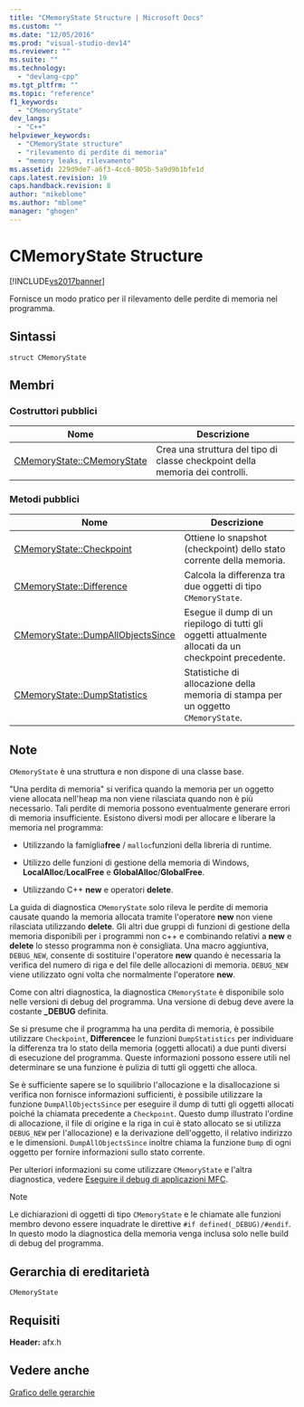 ```yaml
---
title: "CMemoryState Structure | Microsoft Docs"
ms.custom: ""
ms.date: "12/05/2016"
ms.prod: "visual-studio-dev14"
ms.reviewer: ""
ms.suite: ""
ms.technology: 
  - "devlang-cpp"
ms.tgt_pltfrm: ""
ms.topic: "reference"
f1_keywords: 
  - "CMemoryState"
dev_langs: 
  - "C++"
helpviewer_keywords: 
  - "CMemoryState structure"
  - "rilevamento di perdite di memoria"
  - "memory leaks, rilevamento"
ms.assetid: 229d9de7-a6f3-4cc6-805b-5a9d9b1bfe1d
caps.latest.revision: 19
caps.handback.revision: 8
author: "mikeblome"
ms.author: "mblome"
manager: "ghogen"
---
```

# CMemoryState Structure
[!INCLUDE[vs2017banner](../../assembler/inline/includes/vs2017banner.md)]

Fornisce un modo pratico per il rilevamento delle perdite di memoria nel programma.  
  
## Sintassi  
  
```  
struct CMemoryState  
```  
  
## Membri  
  
### Costruttori pubblici  
  
|Nome|Descrizione|  
|----------|-----------------|  
|[CMemoryState::CMemoryState](../Topic/CMemoryState::CMemoryState.md)|Crea una struttura del tipo di classe checkpoint della memoria dei controlli.|  
  
### Metodi pubblici  
  
|Nome|Descrizione|  
|----------|-----------------|  
|[CMemoryState::Checkpoint](../Topic/CMemoryState::Checkpoint.md)|Ottiene lo snapshot \(checkpoint\) dello stato corrente della memoria.|  
|[CMemoryState::Difference](../Topic/CMemoryState::Difference.md)|Calcola la differenza tra due oggetti di tipo `CMemoryState`.|  
|[CMemoryState::DumpAllObjectsSince](../Topic/CMemoryState::DumpAllObjectsSince.md)|Esegue il dump di un riepilogo di tutti gli oggetti attualmente allocati da un checkpoint precedente.|  
|[CMemoryState::DumpStatistics](../Topic/CMemoryState::DumpStatistics.md)|Statistiche di allocazione della memoria di stampa per un oggetto `CMemoryState`.|  
  
## Note  
 `CMemoryState` è una struttura e non dispone di una classe base.  
  
 "Una perdita di memoria" si verifica quando la memoria per un oggetto viene allocata nell'heap ma non viene rilasciata quando non è più necessario.  Tali perdite di memoria possono eventualmente generare errori di memoria insufficiente.  Esistono diversi modi per allocare e liberare la memoria nel programma:  
  
-   Utilizzando la famiglia**free** \/ `malloc`funzioni della libreria di runtime.  
  
-   Utilizzo delle funzioni di gestione della memoria di Windows, **LocalAlloc**\/**LocalFree** e **GlobalAlloc**\/**GlobalFree**.  
  
-   Utilizzando C\+\+ **new** e operatori **delete**.  
  
 La guida di diagnostica `CMemoryState` solo rileva le perdite di memoria causate quando la memoria allocata tramite l'operatore **new** non viene rilasciata utilizzando **delete**.  Gli altri due gruppi di funzioni di gestione della memoria disponibili per i programmi non c\+\+ e combinando relativi a **new** e **delete** lo stesso programma non è consigliata.  Una macro aggiuntiva, `DEBUG_NEW`, consente di sostituire l'operatore **new** quando è necessaria la verifica del numero di riga e del file delle allocazioni di memoria.  `DEBUG_NEW` viene utilizzato ogni volta che normalmente l'operatore **new**.  
  
 Come con altri diagnostica, la diagnostica `CMemoryState` è disponibile solo nelle versioni di debug del programma.  Una versione di debug deve avere la costante **\_DEBUG** definita.  
  
 Se si presume che il programma ha una perdita di memoria, è possibile utilizzare `Checkpoint`, **Difference**e le funzioni `DumpStatistics` per individuare la differenza tra lo stato della memoria \(oggetti allocati\) a due punti diversi di esecuzione del programma.  Queste informazioni possono essere utili nel determinare se una funzione è pulizia di tutti gli oggetti che alloca.  
  
 Se è sufficiente sapere se lo squilibrio l'allocazione e la disallocazione si verifica non fornisce informazioni sufficienti, è possibile utilizzare la funzione `DumpAllObjectsSince` per eseguire il dump di tutti gli oggetti allocati poiché la chiamata precedente a `Checkpoint`.  Questo dump illustrato l'ordine di allocazione, il file di origine e la riga in cui è stato allocato se si utilizza `DEBUG_NEW` per l'allocazione\) e la derivazione dell'oggetto, il relativo indirizzo e le dimensioni.  `DumpAllObjectsSince` inoltre chiama la funzione `Dump` di ogni oggetto per fornire informazioni sullo stato corrente.  
  
 Per ulteriori informazioni su come utilizzare `CMemoryState` e l'altra diagnostica, vedere [Eseguire il debug di applicazioni MFC](../Topic/MFC%20Debugging%20Techniques.md).  
  
> [!NOTE]
>  Le dichiarazioni di oggetti di tipo `CMemoryState` e le chiamate alle funzioni membro devono essere inquadrate le direttive `#if defined(_DEBUG)/#endif`.  In questo modo la diagnostica della memoria venga inclusa solo nelle build di debug del programma.  
  
## Gerarchia di ereditarietà  
 `CMemoryState`  
  
## Requisiti  
 **Header:** afx.h  
  
## Vedere anche  
 [Grafico delle gerarchie](../../mfc/hierarchy-chart.md)